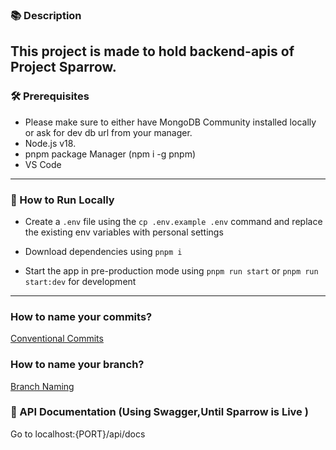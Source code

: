 ### 📚 Description

This project is made to hold backend-apis of Project Sparrow.
---

### 🛠️ Prerequisites

- Please make sure to either have MongoDB Community installed locally or ask for dev db url from your manager.
- Node.js v18.
- pnpm package Manager (npm i -g pnpm)
- VS Code

---

### 🚀 How to Run Locally

- Create a `.env` file using the `cp .env.example .env` command and replace the existing env variables with personal settings

- Download dependencies using `pnpm i`

- Start the app in pre-production mode using `pnpm run start` or `pnpm run start:dev` for development
---

### How to name your commits?

[Conventional Commits](https://techdome.atlassian.net/wiki/spaces/DEV/pages/155189253/Commit+Convention)

### How to name your branch?

[Branch Naming](https://techdome.atlassian.net/wiki/spaces/DEV/pages/155451396/Branch+Naming)


### 📝 API Documentation (Using Swagger,Until Sparrow is Live )

Go to localhost:{PORT}/api/docs